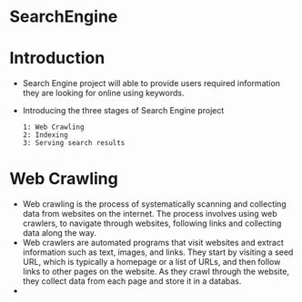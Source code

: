 # SearchEngine

# Introduction
  - Search Engine project will able to provide users required information they are looking for online using keywords.
  - Introducing the three stages of Search Engine project

        1: Web Crawling
        2: Indexing 
        3: Serving search results
   
 # Web Crawling
 - Web crawling is the process of systematically scanning and collecting data from websites on the internet. The process involves using web crawlers, to navigate through websites, following links and collecting data along the way.
 - Web crawlers are automated programs that visit websites and extract information such as text, images, and links. They start by visiting a seed URL, which is typically a homepage or a list of URLs, and then follow links to other pages on the website. As they crawl through the website, they collect data from each page and store it in a databas.
 - 
 
